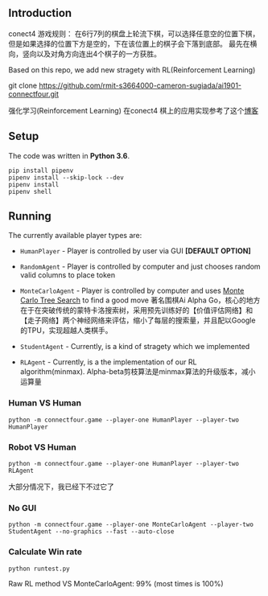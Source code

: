 ## Introduction
conect4 游戏规则：
在6行7列的棋盘上轮流下棋，可以选择任意空的位置下棋，但是如果选择的位置下方是空的，下在该位置上的棋子会下落到底部。
最先在横向，竖向以及对角方向连出4个棋子的一方获胜。

Based on this repo, we add new stragety with RL(Reinforcement Learning)

git clone https://github.com/rmit-s3664000-cameron-sugiada/ai1901-connectfour.git

强化学习(Reinforcement Learning) 在conect4 棋上的应用实现参考了这个[博客](https://roadtolarissa.com/connect-4-ai-how-it-works/) 

## Setup
The code was written in **Python 3.6**. 
```
pip install pipenv
pipenv install --skip-lock --dev
pipenv install
pipenv shell
```

## Running
The currently available player types are:

* `HumanPlayer` - Player is controlled by user via GUI **[DEFAULT OPTION]**
* `RandomAgent` - Player is controlled by computer and just chooses random valid columns to place token
* `MonteCarloAgent` - Player is controlled by computer and uses [Monte Carlo Tree Search](https://blog.csdn.net/u014397729/article/details/27366363) to find a good move
著名围棋Ai Alpha Go，核心的地方在于在突破传统的蒙特卡洛搜索树，采用预先训练好的【价值评估网络】和【走子网络】两个神经网络来评估，缩小了每层的搜索量，并且配以Google的TPU，实现超越人类棋手。

* `StudentAgent` - Currently, is a kind of stragety which we implemented
* `RLAgent` - Currently, is a the implementation of our RL algorithm(minmax). Alpha-beta剪枝算法是minmax算法的升级版本，减小运算量

### Human VS Human
```
python -m connectfour.game --player-one HumanPlayer --player-two HumanPlayer
```

### Robot VS Human
```
python -m connectfour.game --player-one HumanPlayer --player-two RLAgent
```
大部分情况下，我已经下不过它了

### No GUI
```
python -m connectfour.game --player-one MonteCarloAgent --player-two StudentAgent --no-graphics --fast --auto-close
```

### Calculate Win rate
```
python runtest.py
```
Raw RL method VS MonteCarloAgent: 99% (most times is 100%)

